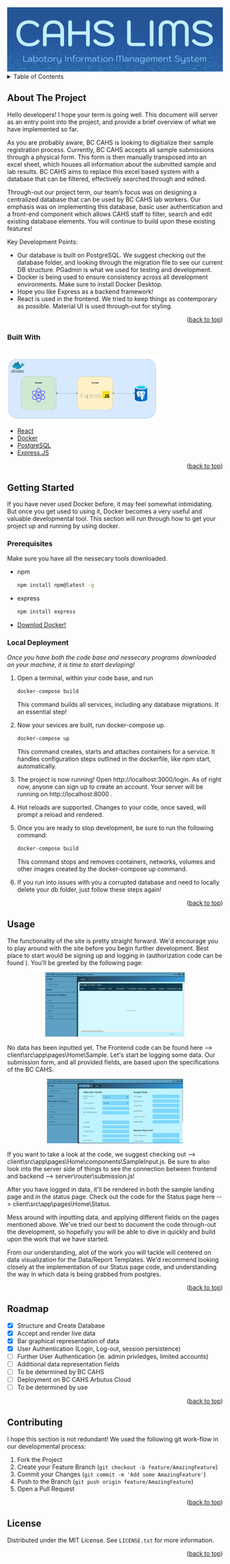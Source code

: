 <!-- Improved compatibility of back to top link: See: https://github.com/othneildrew/Best-README-Template/pull/73 -->

<a name="readme-top"></a>

<!--
*** Thanks for checking out the Best-README-Template. If you have a suggestion
*** that would make this better, please fork the repo and create a pull request
*** or simply open an issue with the tag "enhancement".
*** Don't forget to give the project a star!
*** Thanks again! Now go create something AMAZING! :D
-->

<!-- PROJECT SHIELDS -->
<!--
*** I'm using markdown "reference style" links for readability.
*** Reference links are enclosed in brackets [ ] instead of parentheses ( ).
*** See the bottom of this document for the declaration of the reference variables
*** for contributors-url, forks-url, etc. This is an optional, concise syntax you may use.
*** https://www.markdownguide.org/basic-syntax/#reference-style-links
-->

<!-- PROJECT LOGO -->
<br />
<div align="center">
  <a>
    <img src="images/logo.png" alt="Logo" height="150">
  </a>

</div>

<!-- TABLE OF CONTENTS -->
<details>
  <summary>Table of Contents</summary>
  <ol>
    <li>
      <a href="#about-the-project">About The Project</a>
      <ul>
        <li><a href="#built-with">Built With</a></li>
      </ul>
    </li>
    <li>
      <a href="#getting-started">Getting Started</a>
      <ul>
        <li><a href="#prerequisites">Prerequisites</a></li>
        <li><a href="#local-deployment">Local Deployment</a></li>
      </ul>
    </li>
    <li><a href="#usage">Usage</a></li>
    <li><a href="#roadmap">Roadmap</a></li>
    <li><a href="#contributing">Contributing</a></li>
    <li><a href="#license">License</a></li>
  </ol>
</details>

<!-- ABOUT THE PROJECT -->

## About The Project

Hello developers! I hope your term is going well. This document will server as an entry point into the project, and provide a brief overview of what we have implemented so far.

As you are probably aware, BC CAHS is looking to digitialize their sample registration process. Currently, BC CAHS accepts all sample submissions through a physical form. This form is then manually transposed into an excel sheet, which houses all information about the submitted sample and lab results. BC CAHS aims to replace this excel based system with a database that can be filtered, effectively searched through and edited. 

Through-out our project term, our team’s focus was  on designing a centralized database that can be used by BC CAHS lab workers. Our emphasis was on implementing this database, basic user authentication and a front-end component which allows CAHS staff to filter, search and edit existing database elements. You will continue to build upon these existing features! 

Key Development Points:

- Our database is built on PostgreSQL. We suggest checking out the database folder, and looking through the migration file to see our current DB structure. PGadmin is what we used for testing and development.
- Docker is being used to ensure consistency across all development environments.  Make sure to install Docker Desktop.
- Hope you like Express as a backend framework!
- React is used in the frontend. We tried to keep things as contemporary as possible. Material UI is used through-out for styling.

<p align="right">(<a href="#readme-top">back to top</a>)</p>

### Built With
<br>
<a>
    <img src="images/structure_diagram.png" alt="Logo" height="150">
</a>

- [React][react-url]
- [Docker][docker-url]
- [PostgreSQL][postgres-url]
- [Express.JS][express-url]


<p align="right">(<a href="#readme-top">back to top</a>)</p>

<!-- GETTING STARTED -->

## Getting Started

If you have never used Docker before, it may feel somewhat intimidating. But once you get used to using it, Docker becomes a very useful and valuable developmental tool. This section will run through how to get your project up and running by using docker.

### Prerequisites

Make sure you have all the nessecary tools downloaded.  

- npm
  ```sh
  npm install npm@latest -g
  ```
- express
  ```sh
  npm install express
  ```
- [Downlod Docker!][docker-url]

### Local Deployment

_Once you have both the code base and nessecary programs downloaded on your machine, it is time to start devloping!_

1. Open a terminal, within your code base, and run
   ```sh
   docker-compose build
   ```
   This command builds all services, including any database migrations. It an essential step!

2. Now your sevices are built, run docker-compose up.
   ```sh
   docker-compose up
   ```
   This command creates, starts and attaches containers for a service. It handles configuration steps outlined in the dockerfile, like npm start, automatically.

3. The project is now running! Open http://localhost:3000/login. As of right now, anyone can sign up to create an account. Your server will be running on http://localhost:8000 . 
 
4. Hot reloads are supported. Changes to your code, once saved, will prompt a reload and rendered.

5. Once you are ready to stop development, be sure to run the following command:
   ```sh
   docker-compose build
   ```
   This command stops and removes containers, networks, volumes and other images created by the docker-compose up command. 

6. If you run into issues with you a corrupted database and need to locally delete your db folder, just follow these steps again! 

<p align="right">(<a href="#readme-top">back to top</a>)</p>

<!-- USAGE EXAMPLES -->

## Usage

The functionality of the site is pretty straight forward. We'd encourage you to play around with the site before you begin further development. Best place to start would be signing up and logging in (authorization code can be found ). You'll be greeted by the following page:
<div align=center>
<a>
    <img src="images/sample_home.png" alt="Logo" height="150">
</a>
</div>

No data has been inputted yet. The Frontend code can be found here --> client\src\app\pages\Home\Sample. Let's start be logging some data. Our submission form, and all provided fields, are based upon the specifications of the BC CAHS. 

<div align=center>
<a>
    <img src="images/loginSamplePage.png" alt="Logo" height="150">
</a>
</div>

If you want to take a look at the code, we suggest checking out --> client\src\app\pages\Home\components\SampleInput.js. Be sure to also look into the server side of things to see the connection between frontend and backend --> server\router\submission.js!

After you have logged in data, it'll be rendered in both the sample landing page and in the status page. Check out the code for the Status page here --> client\src\app\pages\Home\Status. 

Mess around with inputting data, and applying different fields on the pages mentioned above. We've tried our best to document the code through-out the development, so hopefully you will be able to dive in quickly and build upon the work that we have started.

From our understanding, alot of the work you will tackle will centered on data visualization for the Data/Report Templates. We'd recommend looking closely at the implementation of our Status page code, and understanding the way in which data is being grabbed from postgres.

<p align="right">(<a href="#readme-top">back to top</a>)</p>

<!-- ROADMAP -->

## Roadmap

- [x] Structure and Create Database
- [x] Accept and render live data
- [x] Bar graphical representation of data
- [x] User Authentication (Login, Log-out, session persistence)
- [ ] Further User Authentication (ie. admin privledges, limited accounts)
- [ ] Additional data representation fields
- [ ] To be determined by BC CAHS
- [ ] Deployment on BC CAHS Arbutus Cloud
- [ ] To be determined by use

<p align="right">(<a href="#readme-top">back to top</a>)</p>

<!-- CONTRIBUTING -->

## Contributing

I hope this section is not redundant! We used the following git work-flow in our developmental process: 

1. Fork the Project
2. Create your Feature Branch (`git checkout -b feature/AmazingFeature`)
3. Commit your Changes (`git commit -m 'Add some AmazingFeature'`)
4. Push to the Branch (`git push origin feature/AmazingFeature`)
5. Open a Pull Request

<p align="right">(<a href="#readme-top">back to top</a>)</p>

<!-- LICENSE -->

## License

Distributed under the MIT License. See `LICENSE.txt` for more information.

<p align="right">(<a href="#readme-top">back to top</a>)</p>

<!-- MARKDOWN LINKS & IMAGES -->
<!-- https://www.markdownguide.org/basic-syntax/#reference-style-links -->

[contributors-shield]: https://img.shields.io/github/contributors/othneildrew/Best-README-Template.svg?style=for-the-badge
[contributors-url]: https://github.com/othneildrew/Best-README-Template/graphs/contributors
[forks-shield]: https://img.shields.io/github/forks/othneildrew/Best-README-Template.svg?style=for-the-badge
[forks-url]: https://github.com/othneildrew/Best-README-Template/network/members
[stars-shield]: https://img.shields.io/github/stars/othneildrew/Best-README-Template.svg?style=for-the-badge
[stars-url]: https://github.com/othneildrew/Best-README-Template/stargazers
[issues-shield]: https://img.shields.io/github/issues/othneildrew/Best-README-Template.svg?style=for-the-badge
[issues-url]: https://github.com/othneildrew/Best-README-Template/issues
[license-shield]: https://img.shields.io/github/license/othneildrew/Best-README-Template.svg?style=for-the-badge
[license-url]: https://github.com/othneildrew/Best-README-Template/blob/master/LICENSE.txt
[linkedin-shield]: https://img.shields.io/badge/-LinkedIn-black.svg?style=for-the-badge&logo=linkedin&colorB=555
[linkedin-url]: https://linkedin.com/in/othneildrew
[product-screenshot]: images/screenshot.png
[next.js]: https://img.shields.io/badge/next.js-000000?style=for-the-badge&logo=nextdotjs&logoColor=white
[next-url]: https://nextjs.org/
[react.js]: https://img.shields.io/badge/React-20232A?style=for-the-badge&logo=react&logoColor=61DAFB
[react-url]: https://reactjs.org/
[postgres.js]: https://webapp.io/blog/content/images/2019/11/postgres.png
[postgres-url]: https://www.postgresql.org/
[docker.dev]:https://miro.medium.com/max/1200/1*9CnqScCEkVJlvOXXXzvwhg.jpeg
[docker-url]: https://www.docker.com/
[express-url]: https://expressjs.com/
[vue.js]: https://img.shields.io/badge/Vue.js-35495E?style=for-the-badge&logo=vuedotjs&logoColor=4FC08D
[vue-url]: https://vuejs.org/
[angular.io]: https://img.shields.io/badge/Angular-DD0031?style=for-the-badge&logo=angular&logoColor=white
[angular-url]: https://angular.io/
[svelte.dev]: https://img.shields.io/badge/Svelte-4A4A55?style=for-the-badge&logo=svelte&logoColor=FF3E00
[svelte-url]: https://svelte.dev/
[laravel.com]: https://img.shields.io/badge/Laravel-FF2D20?style=for-the-badge&logo=laravel&logoColor=white
[laravel-url]: https://laravel.com
[bootstrap.com]: https://img.shields.io/badge/Bootstrap-563D7C?style=for-the-badge&logo=bootstrap&logoColor=white
[bootstrap-url]: https://getbootstrap.com
[jquery.com]: https://img.shields.io/badge/jQuery-0769AD?style=for-the-badge&logo=jquery&logoColor=white
[jquery-url]: https://jquery.com
